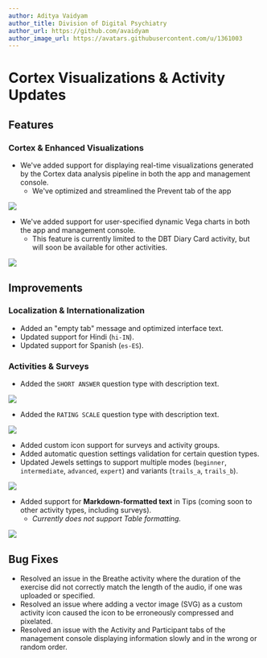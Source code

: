 ```yaml
---
author: Aditya Vaidyam
author_title: Division of Digital Psychiatry
author_url: https://github.com/avaidyam
author_image_url: https://avatars.githubusercontent.com/u/1361003
---
```


# Cortex Visualizations & Activity Updates

## Features 

### Cortex & Enhanced Visualizations

- We've added support for displaying real-time visualizations generated by the Cortex data analysis pipeline in both the app and management console.
    - We've optimized and streamlined the Prevent tab of the app

![](assets/Screen_Shot_2020-12-01_at_10.07.35_AM.png)

- We've added support for user-specified dynamic Vega charts in both the app and management console.
    - This feature is currently limited to the DBT Diary Card activity, but will soon be available for other activities.

![](assets/Screen_Shot_2020-12-01_at_10.09.53_AM.png)

## Improvements

### Localization & Internationalization

- Added an "empty tab" message and optimized interface text.
- Updated support for Hindi (`hi-IN`).
- Updated support for Spanish (`es-ES`).

### Activities & Surveys

- Added the `SHORT ANSWER` question type with description text.

![](assets/Screen_Shot_2020-12-01_at_10.14.19_AM.png)

- Added the `RATING SCALE` question type with description text.

![](assets/Screen_Shot_2020-12-01_at_10.14.58_AM.png)

- Added custom icon support for surveys and activity groups.
- Added automatic question settings validation for certain question types.
- Updated Jewels settings to support multiple modes (`beginner`, `intermediate`, `advanced`, `expert`) and variants (`trails_a`, `trails_b`).

![](assets/Screen_Shot_2020-12-01_at_10.18.34_AM.png)

- Added support for **Markdown-formatted text** in Tips (coming soon to other activity types, including surveys).
    - *Currently does not support Table formatting.*

![](assets/Screen_Shot_2020-12-01_at_10.32.56_AM.png)

## Bug Fixes

- Resolved an issue in the Breathe activity where the duration of the exercise did not correctly match the length of the audio, if one was uploaded or specified.
- Resolved an issue where adding a vector image (SVG) as a custom activity icon caused the icon to be erroneously compressed and pixelated.
- Resolved an issue with the Activity and Participant tabs of the management console displaying information slowly and in the wrong or random order.
